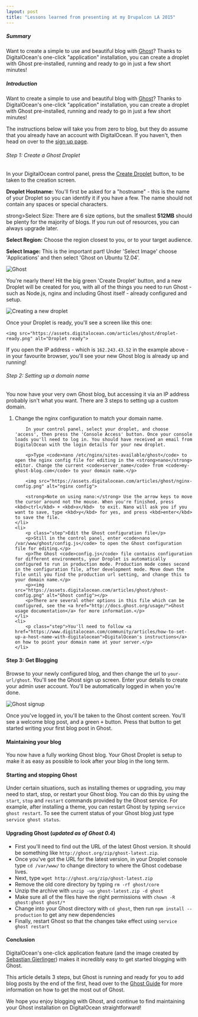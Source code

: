 ```yaml
---
layout: post
title: "Lessons learned from presenting at my Drupalcon LA 2015"
---
```


##### Summary

Want to create a simple to use and beautiful blog with <a href="http://ghost.org/">Ghost</a>? Thanks to DigitalOcean's one-click "application" installation, you can create a droplet with Ghost pre-installed, running and ready to go in just a few short minutes!

##### Introduction

Want to create a simple to use and beautiful blog with <a href="http://ghost.org/">Ghost</a>? Thanks to DigitalOcean's one-click "application" installation, you can create a droplet with Ghost pre-installed, running and ready to go in just a few short minutes!

The instructions below will take you from zero to blog, but they do assume that you already have an account with DigitalOcean. If you haven't, then head on over to the <a href="https://www.digitalocean.com/registrations/new">sign up page</a>.

###### Step 1: Create a Ghost Droplet

In your DigitalOcean control panel, press the <a href="https://www.digitalocean.com/droplets/new">Create Droplet</a> button, to be taken to the creation screen.

<strong>Droplet Hostname:</strong> You'll first be asked for a "hostname" - this is the name of your Droplet so you can identify it if you have a few. The name should not contain any spaces or special characters.

strong>Select Size:</strong> There are 6 size options, but the smallest <strong>512MB</strong> should be plenty for the majority of blogs. If you run out of resources, you can always upgrade later.

<strong>Select Region:</strong> Choose the region closest to you, or to your target audience.

<strong>Select Image:</strong> This is the important part! Under 'Select Image' choose 'Applications' and then select 'Ghost on Ubuntu 12.04'.

<img src="https://dl.dropboxusercontent.com/u/531857/ghost/do/select-image.png" alt="Ghost">

You're nearly there! Hit the big green 'Create Droplet' button, and a new Droplet will be created for you, with all of the things you need to run Ghost - such as Node.js, nginx and including Ghost itself - already configured and setup.

<img src="https://assets.digitalocean.com/articles/ghost/creating-droplet.png" alt="Creating a new droplet">

Once your Droplet is ready, you'll see a screen like this one:

    <img src="https://assets.digitalocean.com/articles/ghost/droplet-ready.png" alt="Droplet ready">

If you open the IP address - which is <code>162.243.43.52</code> in the example above - in your favourite browser, you'll see your new Ghost blog is already up and running!

###### Step 2: Setting up a domain name</h4>

You now have your very own Ghost blog, but accessing it via an IP address probably isn't what you want. There are 3 steps to setting up a custom domain.

<ol>
    <li>
        Change the nginx configuration to match your domain name.</p>

        In your control panel, select your droplet, and choose 'access', then press the 'Console Access' button. Once your console loads you'll need to log in. You should have received an email from DigitalOcean with the login details for your new droplet.

        <p>Type <code>nano /etc/nginx/sites-available/ghost</code> to open the nginx config file for editing in the <strong>nano</strong> editor. Change the current <code>server_name</code> from <code>my-ghost-blog.com</code> to your domain name.</p>

        <img src="https://assets.digitalocean.com/articles/ghost/nginx-config.png" alt="nginx config">

        <strong>Note on using nano:</strong> Use the arrow keys to move the cursor around not the mouse. When you're finished, press <kbd>ctrl</kbd> + <kbd>x</kbd>  to exit. Nano will ask you if you want to save, type <kbd>y</kbd> for yes, and press <kbd>enter</kbd> to save the file.
    </li>
    <li>
        <p class="step">Edit the Ghost configuration file</p>
        <p>Still in the control panel, enter <code>nano /var/www/ghost/config.js</code> to open the Ghost configuration file for editing.</p>
        <p>The Ghost <code>config.js</code> file contains configuration for different environments, your Droplet is automatically configured to run in production mode. Production mode comes second in the configuration file, after development mode. Move down the file until you find the production url setting, and change this to your domain name.</p>
        <p><img src="https://assets.digitalocean.com/articles/ghost/ghost-config.png" alt="Ghost config"></p>
        <p>There are several other options in this file which can be configured, see the <a href="http://docs.ghost.org/usage/">Ghost usage documentation</a> for more information.</p>
    </li>
    <li>
        <p class="step">You'll need to follow <a href="https://www.digitalocean.com/community/articles/how-to-set-up-a-host-name-with-digitalocean">DigitalOcean's instructions</a> on how to point your domain name at your server.</p>
    </li>
</ol>

<div name="step-3-get-blogging" data-unique="step-3-get-blogging"></div><h4>Step 3: Get Blogging</h4>

<p>Browse to your newly configured blog, and then change the url to <code>your-url/ghost</code>. You'll see the Ghost sign up screen. Enter your details to create your admin user account. You'll be automatically logged in when you're done.</p>

<p><img src="https://assets.digitalocean.com/articles/ghost/ghost-signup.png" alt="Ghost signup"></p>

<p>Once you've logged in, you'll be taken to the Ghost content screen. You'll see a welcome blog post, and a green <kbd>+</kbd> button. Press that button to get started writing your first blog post in Ghost.</p>

<div name="maintaining-your-blog" data-unique="maintaining-your-blog"></div><h4>Maintaining your blog</h4>

<p>You now have a fully working Ghost blog. Your Ghost Droplet is setup to make it as easy as possible to look after your blog in the long term.</p>

<h4>Starting and stopping Ghost</h4>

<p>Under certain situations, such as installing themes or upgrading, you may need to start, stop, or restart your Ghost blog. You can do this by using the <code>start</code>, <code>stop</code> and <code>restart</code> commands provided by the Ghost service. For example, after installing a theme, you can restart Ghost by typing <code>service ghost restart</code>. To see the current status of your Ghost blog just type <code>service ghost status</code>.</p>

<h4>Upgrading Ghost (<i>updated as of Ghost 0.4</i>)</h4>

<ul>
    <li>First you'll need to find out the URL of the latest Ghost version. It should be something like <code>http://ghost.org/zip/ghost-latest.zip</code>.</li>
    <li>Once you've got the URL for the latest version, in your Droplet console type <code>cd /var/www/</code> to change directory to where the Ghost codebase lives.</li>
    <li>Next, type <code>wget http://ghost.org/zip/ghost-latest.zip</code></li>
    <li>Remove the old core directory by typing <code>rm -rf ghost/core</code>
    </li><li>Unzip the archive with <code>unzip -uo ghost-latest.zip -d ghost</code></li>
    <li>Make sure all of the files have the right permissions with <code>chown -R ghost:ghost ghost/*</code></li>
    <li>Change into your Ghost directory with <code>cd ghost</code>, then run <code>npm install --production</code> to get any new dependencies</li>
    <li>Finally, restart Ghost so that the changes take effect using <code>service ghost restart</code></li>
</ul>

<div name="conclusion" data-unique="conclusion"></div><h4>Conclusion</h4>

<p>DigitalOcean's one-click application feature (and the image created by <a href="https://github.com/sebgie/">Sebastian Gierlinger</a>) makes it incredibly easy to get started blogging with Ghost.</p>

<p>This article details 3 steps, but Ghost is running and ready for you to add blog posts by the end of the first, head over to the <a href="http://docs.ghost.org">Ghost Guide</a> for more information on how to get the most out of Ghost.</p>

<p>We hope you enjoy blogging with Ghost, and continue to find maintaining your Ghost installation on DigitalOcean straightforward!</p>
</div>

